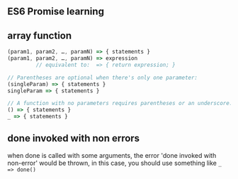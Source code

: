 ES6 Promise learning
------------
## array function
```javascript
(param1, param2, …, paramN) => { statements }
(param1, param2, …, paramN) => expression
         // equivalent to:  => { return expression; }

// Parentheses are optional when there's only one parameter:
(singleParam) => { statements }
singleParam => { statements }

// A function with no parameters requires parentheses or an underscore:
() => { statements }
_ => { statements }
```

## done invoked with non errors
when done is called with some arguments, the error 'done invoked with non-error' would be thrown, in this case, you should use something like `_ => done()`
